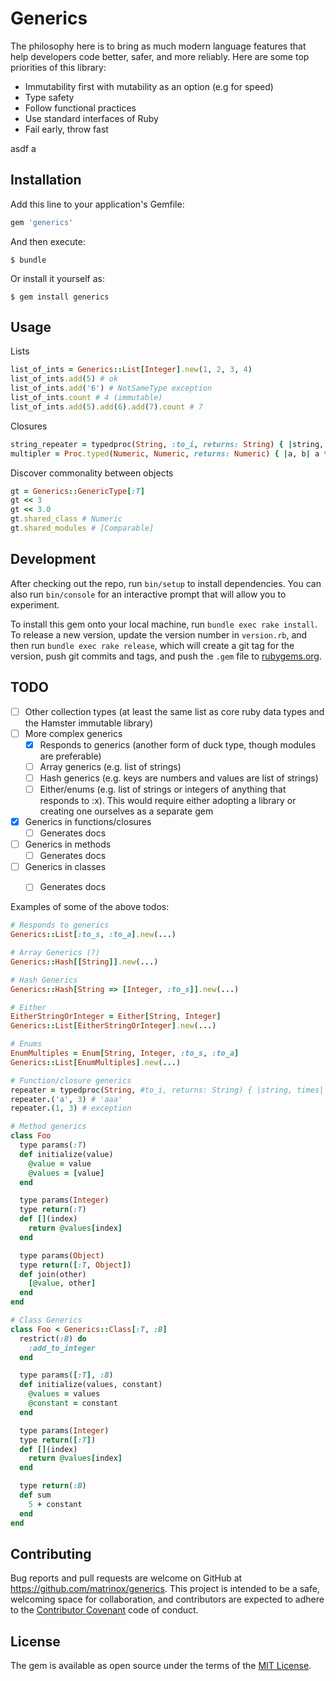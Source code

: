 # Generics

The philosophy here is to bring as much modern language features that help developers code better, safer, and more reliably. Here are some top priorities of this library:

- Immutability first with mutability as an option (e.g for speed)
- Type safety
- Follow functional practices
- Use standard interfaces of Ruby
- Fail early, throw fast


asdf a
## Installation

Add this line to your application's Gemfile:

```ruby
gem 'generics'
```

And then execute:

    $ bundle

Or install it yourself as:

    $ gem install generics

## Usage

Lists
```ruby
list_of_ints = Generics::List[Integer].new(1, 2, 3, 4)
list_of_ints.add(5) # ok
list_of_ints.add('6') # NotSameType exception
list_of_ints.count # 4 (immutable)
list_of_ints.add(5).add(6).add(7).count # 7
```

Closures
```ruby
string_repeater = typedproc(String, :to_i, returns: String) { |string, repeat| string * repeat.to_i }
multipler = Proc.typed(Numeric, Numeric, returns: Numeric) { |a, b| a * b }
```

Discover commonality between objects
```ruby
gt = Generics::GenericType[:T]
gt << 3
gt << 3.0
gt.shared_class # Numeric
gt.shared_modules # [Comparable]
```

## Development

After checking out the repo, run `bin/setup` to install dependencies. You can also run `bin/console` for an interactive prompt that will allow you to experiment.

To install this gem onto your local machine, run `bundle exec rake install`. To release a new version, update the version number in `version.rb`, and then run `bundle exec rake release`, which will create a git tag for the version, push git commits and tags, and push the `.gem` file to [rubygems.org](https://rubygems.org).

## TODO

- [ ] Other collection types (at least the same list as core ruby data types and the Hamster immutable library)
- [ ] More complex generics
  - [x] Responds to generics (another form of duck type, though modules are preferable)
  - [ ] Array generics (e.g. list of strings)
  - [ ] Hash generics (e.g. keys are numbers and values are list of strings)
  - [ ] Either/enums (e.g. list of strings or integers of anything that responds to :x). This would require either adopting a library or creating one ourselves as a separate gem
- [x] Generics in functions/closures
  - [ ] Generates docs
- [ ] Generics in methods
  - [ ] Generates docs
- [ ] Generics in classes
  - [ ] Generates docs


Examples of some of the above todos:

```ruby
# Responds to generics
Generics::List[:to_s, :to_a].new(...)

# Array Generics (?)
Generics::Hash[[String]].new(...)

# Hash Generics
Generics::Hash[String => [Integer, :to_s]].new(...)

# Either
EitherStringOrInteger = Either[String, Integer]
Generics::List[EitherStringOrInteger].new(...)

# Enums
EnumMultiples = Enum[String, Integer, :to_s, :to_a]
Generics::List[EnumMultiples].new(...)

# Function/closure generics
repeater = typedproc(String, #to_i, returns: String) { |string, times| string * times.to_i }
repeater.('a', 3) # 'aaa'
repeater.(1, 3) # exception

# Method generics
class Foo
  type params(:T)
  def initialize(value)
    @value = value
    @values = [value]
  end

  type params(Integer)
  type return(:T)
  def [](index)
    return @values[index]
  end

  type params(Object)
  type return([:T, Object])
  def join(other)
    [@value, other]
  end
end

# Class Generics
class Foo < Generics::Class[:T, :B]
  restrict(:B) do
    :add_to_integer
  end

  type params([:T], :B)
  def initialize(values, constant)
    @values = values
    @constant = constant
  end

  type params(Integer)
  type return([:T])
  def [](index)
    return @values[index]
  end

  type return(:B)
  def sum
    5 + constant
  end
end
```

## Contributing

Bug reports and pull requests are welcome on GitHub at https://github.com/matrinox/generics. This project is intended to be a safe, welcoming space for collaboration, and contributors are expected to adhere to the [Contributor Covenant](http://contributor-covenant.org) code of conduct.


## License

The gem is available as open source under the terms of the [MIT License](http://opensource.org/licenses/MIT).

